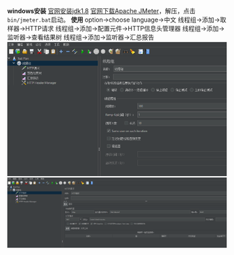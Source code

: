**windows安装**
[官网安装jdk1.8](https://www.oracle.com/java/technologies/javase/javase-jdk8-downloads.html)
[官网下载Apache JMeter](https://jmeter.apache.org/download_jmeter.cgi)，解压，点击`bin/jmeter.bat`启动。
**使用**
option->choose language->中文
线程组->添加->取样器->HTTP请求
线程组->添加->配置元件->HTTP信息头管理器
线程组->添加->监听器->查看结果树
线程组->添加->监听器->汇总报告
![](../../images/线程组.png)
![](../../images/http.png)

